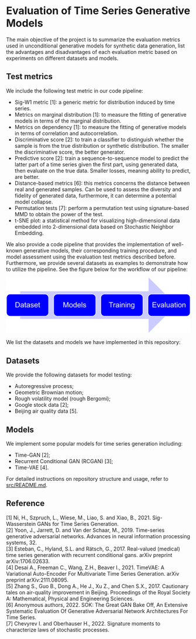 # Evaluation of Time Series Generative Models

The main objective of the project is to summarize the evaluation metrics used in unconditional generative models for synthetic data generation, list the advantages and disadvantages of each evaluation metric based on experiments on different datasets and models. 


## Test metrics
We include the following test metric in our code pipeline:
- Sig-W1 metric [1]: a generic metric for distribution induced by time series.  
- Metrics on marginal distribution [1]: to measure the fitting of generative models in terms of the marginal distribution.  
- Metrics on dependency [1]: to measure the fitting of generative models in terms of correlation and autocorrelation.  
- Discriminative score [2]: to train a classifier to distinguish whether the sample is from the true distribution or synthetic distribution. The smaller the discriminative score, the better generator.  
- Predictive score [2]: train a sequence-to-sequence model to predict the latter part of a time series given the first part, using generated data, then evaluate on the true data. Smaller losses, meaning ability to predict, are better.  
- Distance-based metrics [6]: this metrics concerns the distance between real and generated samples. Can be used to assess the diversity and fidelity of generated data, furthermore, it can determine a potential model collapse.
- Permutation tests [7]: perform a permutation test using signature-based MMD to obtain the power of the test.
- t-SNE plot: a statistical method for visualizing high-dimensional data embedded into 2-dimensional data based on Stochastic Neighbor Embedding.


We also provide a code pipeline that provides the implementation of well-known generative models, their corresponding training procedure, and model assessment using the evaluation test metrics described before. Furthermore, we provide several datasets as examples to demonstrate how to utilize the pipeline. See the figure below for the workflow of our pipeline:

![Code pipeline](Pipeline.png)

We list the datasets and models we have implemented in this repository:

## Datasets
We provide the following datasets for model testing:
- Autoregressive process;
- Geometric Brownian motion;
- Rough volatility model (rough Bergomi);
- Google stock data [2];
- Beijing air quality data [5].

## Models
We implement some popular models for time series generation including:
- Time-GAN [2];
- Recurrent Conditional GAN (RCGAN) [3];
- Time-VAE [4].

For detailed instructions on repository structure and usage, refer to [src/README.md](src/README.md).
## Reference
[1] Ni, H., Szpruch, L., Wiese, M., Liao, S. and Xiao, B., 2021. Sig-Wasserstein GANs for Time Series Generation.  
[2] Yoon, J., Jarrett, D. and Van der Schaar, M., 2019. Time-series generative adversarial networks. Advances in neural information processing systems, 32.  
[3] Esteban, C., Hyland, S.L. and Rätsch, G., 2017. Real-valued (medical) time series generation with recurrent conditional gans. arXiv preprint arXiv:1706.02633.  
[4] Desai A., Freeman C., Wang, Z.H., Beaver I., 2021. TimeVAE: A Variational Auto-Encoder For Multivariate Time Series Generation. arXiv preprint arXiv:2111.08095.  
[5] Zhang S., Guo B., Dong A., He J., Xu Z., and Chen S.X., 2017. Cautionary tales on air-quality improvement in Beijing. Proceedings of the Royal Society A: Mathematical, Physical and Engineering Sciences.  
[6] Anonymous authors, 2022. SOK: The Great GAN Bake Off, An Extensive Systematic Evaluation Of Generative Adversarial Network Architectures For Time Series.  
[7] Chevyrev I. and Oberhauser H., 2022. Signature moments to characterize laws of stochastic processes.  


